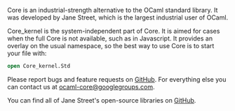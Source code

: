 Core is an industrial-strength alternative to the OCaml standard
library.  It was developed by Jane Street, which is the largest
industrial user of OCaml.

Core_kernel is the system-independent part of Core.  It is aimed for
cases when the full Core is not available, such as in Javascript.  It
provides an overlay on the usual namespace, so the best way to use
Core is to start your file with:

```ocaml
open Core_kernel.Std
```
Please report bugs and feature requests on
[GitHub](https://github.com/janestreet/core_kernel). For everything
else you can contact us at <ocaml-core@googlegroups.com>.

You can find all of Jane Street's open-source libraries on
[GitHub](https://github.com/janestreet).
